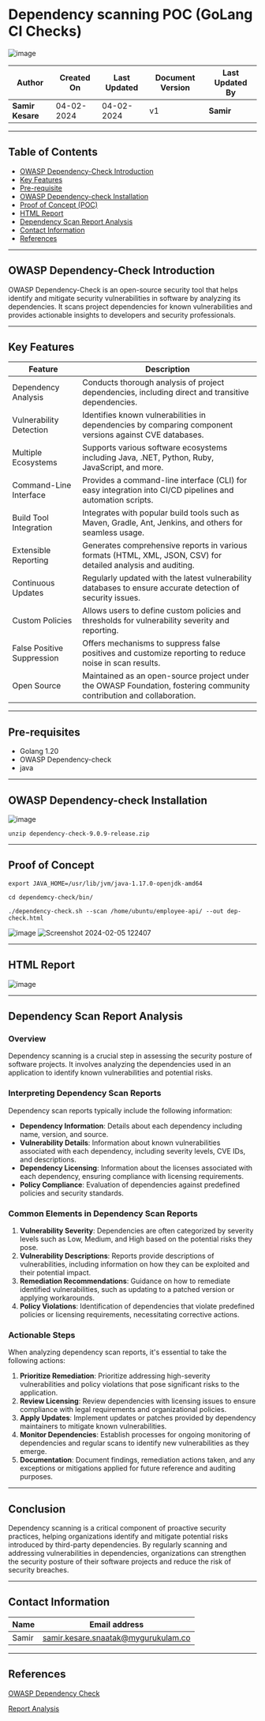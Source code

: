# Dependency scanning POC (GoLang CI Checks)

![image](https://github.com/avengers-p7/Documentation/assets/156056570/0f4cf96f-42db-4548-9cbd-c475fd9aba6e)


| Author                 | Created On | Last Updated | Document Version | Last Updated By |
| ---------------------- | ---------- | ------------ | ---------------- | --------------- |
| **Samir Kesare** | 04-02-2024 | 04-02-2024   | v1               |  **Samir**        |
***
## Table of Contents

+ [OWASP Dependency-Check Introduction](#OWASP-Dependency-Check-Introduction)
+ [Key Features](#Key-Features)
+ [Pre-requisite](#Pre-requisite)
+ [OWASP Dependency-check Installation](#OWASP-Dependency-check-Installation)
+ [Proof of Concept (POC)](#Proof-of-Concept-(POC))
+ [HTML Report](#HTML-Report)
+ [ Dependency Scan Report Analysis](#Dependency-Scan-Report-Analysis)
+ [Contact Information](#Contact-Information)
+ [References](#References)
***
## OWASP Dependency-Check Introduction
OWASP Dependency-Check is an open-source security tool that helps identify and mitigate security vulnerabilities in software by analyzing its dependencies. It scans project dependencies for known vulnerabilities and provides actionable insights to developers and security professionals.

***
## Key Features

| Feature               | Description                                                                                           |
|-----------------------|-------------------------------------------------------------------------------------------------------|
| Dependency Analysis   | Conducts thorough analysis of project dependencies, including direct and transitive dependencies.     |
| Vulnerability Detection| Identifies known vulnerabilities in dependencies by comparing component versions against CVE databases.|
| Multiple Ecosystems   | Supports various software ecosystems including Java, .NET, Python, Ruby, JavaScript, and more.         |
| Command-Line Interface| Provides a command-line interface (CLI) for easy integration into CI/CD pipelines and automation scripts.|
| Build Tool Integration| Integrates with popular build tools such as Maven, Gradle, Ant, Jenkins, and others for seamless usage. |
| Extensible Reporting  | Generates comprehensive reports in various formats (HTML, XML, JSON, CSV) for detailed analysis and auditing. |
| Continuous Updates    | Regularly updated with the latest vulnerability databases to ensure accurate detection of security issues.|
| Custom Policies       | Allows users to define custom policies and thresholds for vulnerability severity and reporting.         |
| False Positive Suppression| Offers mechanisms to suppress false positives and customize reporting to reduce noise in scan results.|
| Open Source           | Maintained as an open-source project under the OWASP Foundation, fostering community contribution and collaboration. |

***
## Pre-requisites

* Golang 1.20
* OWASP Dependency-check
* java

***
## OWASP Dependency-check Installation

![image](https://github.com/avengers-p7/Documentation/assets/156056570/e6e405dc-9929-4edd-82f1-e51ce0c5ae42)

```shell
unzip dependency-check-9.0.9-release.zip
```
***
## Proof of Concept

```shell
export JAVA_HOME=/usr/lib/jvm/java-1.17.0-openjdk-amd64
```
```shell
cd dependemcy-check/bin/
```
```shell
./dependency-check.sh --scan /home/ubuntu/employee-api/ --out dep-check.html
```
![image](https://github.com/avengers-p7/Documentation/assets/156056570/8a15332b-c718-4219-bc28-1091f1c87ce8)
![Screenshot 2024-02-05 122407](https://github.com/avengers-p7/Documentation/assets/156056570/69d00f72-1637-4963-9552-67e693259ee7)

***
## HTML Report

![image](https://github.com/avengers-p7/Documentation/assets/156056570/7cb122de-dbcd-4a91-afdb-531b820aee0a)


***
## Dependency Scan Report Analysis

### Overview

Dependency scanning is a crucial step in assessing the security posture of software projects. It involves analyzing the dependencies used in an application to identify known vulnerabilities and potential risks.

### Interpreting Dependency Scan Reports

Dependency scan reports typically include the following information:

- **Dependency Information**: Details about each dependency including name, version, and source.
- **Vulnerability Details**: Information about known vulnerabilities associated with each dependency, including severity levels, CVE IDs, and descriptions.
- **Dependency Licensing**: Information about the licenses associated with each dependency, ensuring compliance with licensing requirements.
- **Policy Compliance**: Evaluation of dependencies against predefined policies and security standards.

### Common Elements in Dependency Scan Reports

1. **Vulnerability Severity**: Dependencies are often categorized by severity levels such as Low, Medium, and High based on the potential risks they pose.
2. **Vulnerability Descriptions**: Reports provide descriptions of vulnerabilities, including information on how they can be exploited and their potential impact.
3. **Remediation Recommendations**: Guidance on how to remediate identified vulnerabilities, such as updating to a patched version or applying workarounds.
4. **Policy Violations**: Identification of dependencies that violate predefined policies or licensing requirements, necessitating corrective actions.

### Actionable Steps

When analyzing dependency scan reports, it's essential to take the following actions:

1. **Prioritize Remediation**: Prioritize addressing high-severity vulnerabilities and policy violations that pose significant risks to the application.
2. **Review Licensing**: Review dependencies with licensing issues to ensure compliance with legal requirements and organizational policies.
3. **Apply Updates**: Implement updates or patches provided by dependency maintainers to mitigate known vulnerabilities.
4. **Monitor Dependencies**: Establish processes for ongoing monitoring of dependencies and regular scans to identify new vulnerabilities as they emerge.
5. **Documentation**: Document findings, remediation actions taken, and any exceptions or mitigations applied for future reference and auditing purposes.
***
## Conclusion

Dependency scanning is a critical component of proactive security practices, helping organizations identify and mitigate potential risks introduced by third-party dependencies. By regularly scanning and addressing vulnerabilities in dependencies, organizations can strengthen the security posture of their software projects and reduce the risk of security breaches.
***
## Contact Information

| Name | Email address |
| ---- | ------------- |
| Samir | samir.kesare.snaatak@mygurukulam.co |

***
## References
[OWASP Dependency Check ](https://owasp.org/www-project-dependency-check/)

[Report Analysis ](https://jeremylong.github.io/DependencyCheck/index.html)



